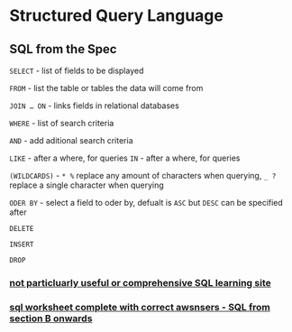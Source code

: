 # Structured Query Language

## SQL from the Spec

`SELECT` - list of fields to be displayed

`FROM` - list the table or tables the data will come from

`JOIN … ON` - links fields in relational databases

`WHERE` - list of search criteria

`AND` - add aditional search criteria

`LIKE` - after a where, for queries `IN` - after a where, for queries

`(WILDCARDS)` - `* %` replace any amount of characters when querying,  `_ ?`replace a single character when querying

`ODER BY` - select a field to oder by, defualt is `ASC` but `DESC` can be specified after

`DELETE`

`INSERT`

`DROP`

### [not particluarly useful or comprehensive SQL learning site](https://sqlzoo.net/wiki/SQL_Tutorial)

### [sql worksheet complete with correct awsnsers - SQL from section B onwards](https://github.com/JachymT/a-level-cs-blog/blob/main/Computer%20Systems/1.3/1.3.2/Databases%20Worksheet.pdf)
